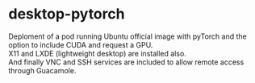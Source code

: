 # desktop-pytorch

Deploment of a pod running Ubuntu official image with pyTorch and the option to include CUDA and request a GPU.  
X11 and LXDE (lightweight desktop) are installed also.  
And finally VNC and SSH services are included to allow remote access through Guacamole.

